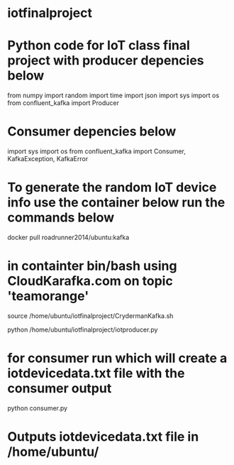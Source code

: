 # iotfinalproject
# Python code for IoT class final project with producer depencies below
from numpy import random
import time
import json
import sys
import os
from confluent_kafka import Producer

# Consumer depencies below
import sys
import os
from confluent_kafka import Consumer, KafkaException, KafkaError

# To generate the random IoT device info use the container below run the commands below
docker pull roadrunner2014/ubuntu:kafka

# in containter bin/bash using CloudKarafka.com on topic 'teamorange'
source /home/ubuntu/iotfinalproject/CrydermanKafka.sh

python /home/ubuntu/iotfinalproject/iotproducer.py

# for consumer run which will create a iotdevicedata.txt file with the consumer output
python consumer.py

# Outputs iotdevicedata.txt file in /home/ubuntu/
